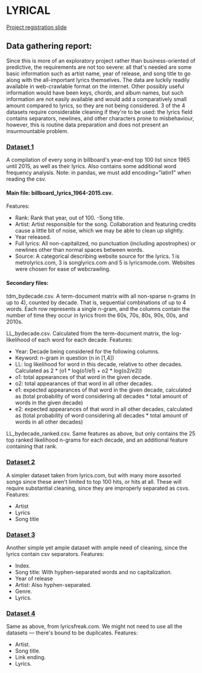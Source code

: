 # LYRICAL

[Project registration slide](https://docs.google.com/presentation/d/1RHDUPsJVVtwVfPp8-WxsK8udEpYOmf4Ki9NjtbgpLDU/edit#slide=id.g48274606ac_165_0)



## Data gathering report:
Since this is more of an exploratory project rather than business-oriented of predictive, the requirements are not too severe: all that's needed are some basic information such as artist name, year of release, and song title to go along with the all-important lyrics themselves. The data are luckily readily available in web-crawlable format on the internet. Other possibly useful information would have been keys, chords, and album names, but such information are not easily available and would add a comparatively small amount compared to lyrics, so they are not being considered.
3 of the 4 datasets require considerable cleaning if they're to be used: the lyrics field contains separators, newlines, and other characters prone to misbehaviour, however, this is routine data preparation and does not present an insurmountable problem.

### [Dataset 1](https://github.com/walkerkq/musiclyrics)
A compilation of every song in billboard's year-end top 100 list since 1965 until 2015, as well as their lyrics. Also contains some additional word frequency analysis. Note: in pandas, we must add encoding="latin1" when reading the csv.
#### Main file: billboard_lyrics_1964-2015.csv.
Features:
- Rank: Rank that year, out of 100.
-Song title.
- Artist: Artist responsible for the song. Collaboration and featuring credits cause a little bit of noise, which we may be able to clean up slightly.
- Year released.
- Full lyrics: All non-capitalized, no punctuation (including apostrophes) or newlines other than normal spaces between words.
- Source: A categorical describing website source for the lyrics. 1 is metrolyrics.com, 3 is songlyrics.com and 5 is lyricsmode.com. Websites were chosen for ease of webcrawling.

#### Secondary files:
   tdm_bydecade.csv. A term-document matrix with all non-sparse n-grams (n up to 4), counted by decade. That is, sequential combinations of up to 4 words. Each row represents a single n-gram, and the columns contain the number of time they occur in lyrics from the 60s, 70s, 80s, 90s, 00s, and 2010s.

LL_bydecade.csv. Calculated from the term-document matrix, the log-likelihood of each word for each decade.
Features:
- Year: Decade being considered for the following columns.
- Keyword: n-gram in question (n in [1,4])
- LL: log likelihood for word in this decade, relative to other decades. Calculated as 2 * (o1 * log(o1/e1) + o2 * log(o2/e2))
- o1: total appearances of that word in the given decade.
- o2: total appearances of that word in all other decades.
- e1: expected appearances of that word in the given decade, calculated as (total probability of word considering all decades * total amount of words in the given decade)
- e2: expected appearances of that word in all other decades, calculated as (total probability of word considering all decades * total amount of words in all other decades)

LL_bydecade_ranked.csv. Same features as above, but only contains the 25 top ranked likelihood n-grams for each decade, and an additional feature containing that rank.



### [Dataset 2](https://www.kaggle.com/artimous/every-song-you-have-heard-almost)
A simpler dataset taken from lyrics.com, but with many more assorted songs since these aren't limited to top 100 hits, or hits at all. These will require substantial cleaning, since they are improperly separated as csvs.
Features:
- Artist
- Lyrics
- Song title

### [Dataset 3](https://www.kaggle.com/gyani95/380000-lyrics-from-metrolyrics)
Another simple yet ample dataset with ample need of cleaning, since the lyrics contain csv separators.
Features:
- Index.
- Song title: With hyphen-separated words and no capitalization.
- Year of release
- Artist: Also hyphen-separated.
- Genre.
- Lyrics.

### [Dataset 4](https://www.kaggle.com/mousehead/songlyrics)
Same as above, from lyricsfreak.com. We might not need to use all the datasets — there's bound to be duplicates.
Features:
- Artist.
- Song title.
- Link ending.
- Lyrics.
